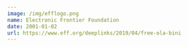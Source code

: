 ```yaml
---
image: /img/efflogo.png
name: Electronic Frontier Foundation
date: 2001-01-02
url: https://www.eff.org/deeplinks/2019/04/free-ola-bini
---
```

